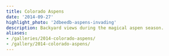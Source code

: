 ```yaml
---
title: Colorado Aspens
date: '2014-09-27'
highlight_photo: '2dbeedb-aspens-invading'
description: Backyard views during the magical aspen season.
aliases:
- /galleries/2014-colorado-aspens/
- /gallery/2014-colorado-aspens/
---
```


